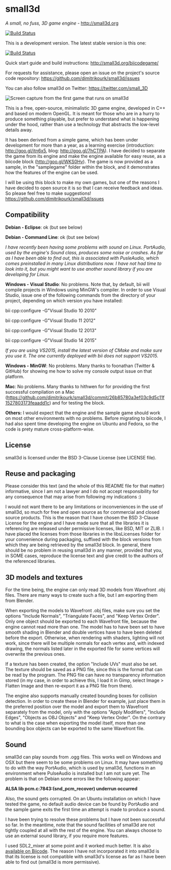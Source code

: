small3d
=======
*A small, no fuss, 3D game engine* - http://small3d.org

[![Build Status](https://travis-ci.org/dimitrikourk/small3d.svg?branch=master)](https://travis-ci.org/dimitrikourk/small3d)

This is a development version. The latest stable version is this one:

[![Build Status](https://webapi.biicode.com/v1/badges/dimitrikourk/dimitrikourk/small3d/master)](https://www.biicode.com/dimitrikourk/dimitrikourk/small3d/master/2)

Quick start guide and build instructions: http://small3d.org/biicodegame/

For requests for assistance, please open an issue on the project's source code repository: https://github.com/dimitrikourk/small3d/issues

You can also follow small3d on Twitter: https://twitter.com/small_3D

![Screen capture from the first game that runs on small3d](https://cloud.githubusercontent.com/assets/875167/4695565/ca5fafb2-5808-11e4-8a81-d186db8b335c.png)

This is a free, open-source, minimalistic 3D game engine, developed in C++ and based on modern OpenGL. It is meant for those who are in a hurry to produce something playable, but prefer to understand what is happening under the hood, rather than use a technology that abstracts the low-level details away.

It has been derived from a simple game, which has been under development for more than a year, as a learning exercise (introduction: http://goo.gl/itn6x5, blog: http://goo.gl/7hCTPA). I have decided to separate the game from its engine and make the engine available for easy reuse, as a biicode block (http://goo.gl/WKS0Hv). The game is now provided as a sample, in the "samplegame" folder within the block, and it demonstrates how the features of the engine can be used.

I will be using this block to make my own games, but one of the reasons I have decided to open source it is so that I can receive feedback and ideas. So please feel free to make suggestions! https://github.com/dimitrikourk/small3d/issues

Compatibility
-------------
**Debian - Eclipse**: ok (but see below)

**Debian - Command Line**: ok (but see below)

*I have recently been having some problems with sound on Linux. PortAudio, used by the engine's Sound class, produces some noise or crashes. As far as I have been able to find out, this is associated with PusleAudio, which comes preinstalled in many Linux distributions now. I have not had time to look into it, but you might want to use another sound library if you are developing for Linux.*

**Windows - Visual Studio**: No problems. Note that, by default, bii will compile projects in Windows using MinGW's compiler. In order to use Visual Studio, issue one of the following commands from the directory of your project, depending on which version you have installed:

bii cpp:configure -G"Visual Studio 10 2010"

bii cpp:configure -G"Visual Studio 11 2012"

bii cpp:configure -G"Visual Studio 12 2013"

bii cpp:configure -G"Visual Studio 14 2015"

*If you are using VS2015, install the latest version of CMake and make sure you use it. The one currently deployed with bii does not support VS2015.*

**Windows - MinGW**: No problems. Many thanks to foonathan (Twitter & GitHub) for showing me how to solve my console output issue on that platform.

**Mac**: No problems. Many thanks to hithwen for for providing the first successful compilation on a Mac (https://github.com/dimitrikourk/small3d/commit/26b85780a3ef03c9d5c11f1527803173feaadd1c) and for testing the block.

**Others:** I would expect that the engine and the sample game should work on most other environments with no problems. Before migrating to biicode, I had also spent time developing the engine on Ubuntu and Fedora, so the code is prety mature cross-platform-wise.

License
-------

small3d is licensed under the BSD 3-Clause License (see LICENSE file).

Reuse and packaging
-------------------

Please consider this text (and the whole of this README file for that matter) informative, since I am not a lawyer and I do not accept responsibility for any consequence that may arise from following my indications :)

I would not want there to be any limitations or inconveniences in the use of small3d, so much for free and open source as for commercial and closed source products. This is the reason that I have chosen the BSD 3-Clause License for the engine and I have made sure that all the libraries it is referencing are released under permissive licenses, like BSD, MIT or ZLIB. I have placed the licenses from those libraries in the libsLicenses folder for your convenience during packaging, suffixed with the block versions from which they are being retrieved by the small3d block. In general, there should be no problem in reusing small3d in any manner, provided that you, in SOME cases, reproduce the license text and give credit to the authors of the referenced libraries.

3D models and textures
----------------------

For the time being, the engine can only read 3D models from Wavefront .obj files. There are many ways to create such a file, but I am exporting them from Blender.

When exporting the models to Wavefront .obj files, make sure you set the options "Include Normals", "Triangulate Faces", and "Keep Vertex Order". Only one object should be exported to each Wavefront file, because the engine cannot read more than one. The model has to have been set to have smooth shading in Blender and double vertices have to have been deleted before the export. Otherwise, when rendering with shaders, lighting will not work, since there will be multiple normals for each vertex and, with indexed drawing,
the normals listed later in the exported file for some vertices will overwrite the previous ones.

If a texture has been created, the option "Include UVs" must also be set. The texture should be saved as a PNG file, since this is the format that can be read by the program. The PNG file can have no transparency information stored (in my case, in order to achieve this, I load it in Gimp, select Image > Flatten Image and then re-export it as a PNG file from there).

The engine also supports manually created bounding boxes for collision detection. In order to create these in Blender for example, just place them in the preferred position over the model and export them to Wavefront separately from the model, only with the options "Apply Modifiers", "Include Edges", "Objects as OBJ Objects" and "Keep Vertex Order". On the contrary to what is the case when exporting the model itself, more than one bounding box objects can be exported to the same Wavefront file.

Sound
-----

small3d can play sounds from .ogg files. This works well on Windows and OSX but there seem to be some problems on Linux. It may have something to do with the way PortAudio, which is used by small3d, functions in an environment where PulseAudio is installed but I am not sure yet. The problem is that on Debian  some errors like the following appear:

**ALSA lib pcm.c:7843:(snd_pcm_recover) underrun occurred**

Also, the sound gets corrupted. On an Ubuntu installation on which I have tested the game, no default audio device can be found by PortAudio and the sample game exits the first time an attempt is made to produce a sound.

I have been trying to resolve these problems but I have not been successful so far. In the meantime, note that the sound facilities of small3d are not tightly coupled at all with the rest of the engine. You can always choose to use an external sound library, if you require more features.

I used SDL2_mixer at some point and it worked much better. It is also [available on Biicode](https://www.biicode.com/miguel/sdl2_mixer). The reason I have not incorporated it into small3d is that its license is not compatible with small3d's license as far as I have been able to find out (small3d is more permissive). 
